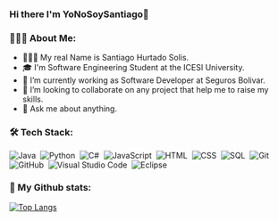 ### Hi there I'm YoNoSoySantiago👋
<!--Insert my social Netwoks-->
### 👨🏿‍✈️ About Me:
- 👨🏿‍💻 My real Name is Santiago Hurtado Solis.
- 🎓 I'm Software Engineering Student at the ICESI University.
- 🔭 I’m currently working as Software Developer at Seguros Bolivar.
- 👯 I’m looking to collaborate on any project that help me to raise my skills.
- 💬 Ask me about anything.

### 🛠  Tech Stack:
![Java](https://img.shields.io/badge/-Java-05122A?style=flat&logo=Java&logoColor=FFA518)&nbsp;
![Python](https://img.shields.io/badge/-Python-05122A?style=flat&logo=python)&nbsp;
![C#](https://img.shields.io/badge/C%23-05122A?style=flat&logo=c-sharp&logoColor=2C2255)&nbsp;
![JavaScript](https://img.shields.io/badge/-JavaScript-05122A?style=flat&logo=javascript)&nbsp;
![HTML](https://img.shields.io/badge/-HTML-05122A?style=flat&logo=HTML5)&nbsp;
![CSS](https://img.shields.io/badge/-CSS-05122A?style=flat&logo=CSS3&logoColor=1572B6)&nbsp;
![SQL](https://img.shields.io/badge/-Sql%20Server-05122A?style=flat&logo=microsoft-sql-server&logoColor=1572B6)&nbsp;
![Git](https://img.shields.io/badge/-Git-05122A?style=flat&logo=git)&nbsp;
![GitHub](https://img.shields.io/badge/-GitHub-05122A?style=flat&logo=github)&nbsp;
![Visual Studio Code](https://img.shields.io/badge/-Visual%20Studio%20Code-05122A?style=flat&logo=visual-studio-code&logoColor=007ACC)&nbsp;
![Eclipse](https://img.shields.io/badge/-Eclipse-05122A?style=flat&logo=eclipse-ide&logoColor=2C2255)



### 🧮 My Github stats:
[![Top Langs](https://github-readme-stats.vercel.app/api/top-langs/?username=YoNoSoySantiago&layout=compact&text_color=daf7dc&bg_color=151515)](https://github.com/anuraghazra/github-readme-stats)
